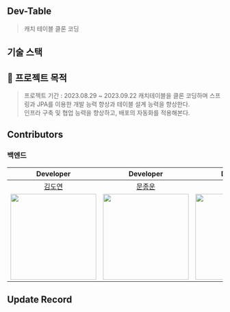 ## Dev-Table
> 캐치 테이블 클론 코딩

## 기술 스택


## 📎 프로젝트 목적
> 프로젝트 기간 : 2023.08.29 ~ 2023.09.22
> 캐치테이블을 클론 코딩하며 스프링과 JPA를 이용한 개발 능력 향상과 테이블 설계 능력을 향상한다.  
> 인프라 구축 및 협업 능력을 향상하고, 배포의 자동화를 적용해본다.  

## Contributors
### 백엔드
|Developer|Developer|Developer|Mentor|Mentor|
|:---------:|:---------:|:---------:|:------:|:------:|
|[김도연](https://github.com/joyfulviper)|[문종운](https://github.com/bombo-dev)|[한희나](https://github.com/heenahan)|[앨런](https://github.com/hongbin-dev)|[이태현](https://github.com/taehyunnn)|
|<img src='https://avatars.githubusercontent.com/u/79970349?v=4' width="200px">|<img src='https://avatars.githubusercontent.com/u/74203371?v=4' width="200px">|<img src='https://avatars.githubusercontent.com/u/83766322?v=4' width="200px">|<img src='https://avatars.githubusercontent.com/u/33685054?v=4' width="200px">|<img src='https://avatars.githubusercontent.com/u/53414145?v=4' width="200px">
## Update Record
